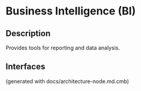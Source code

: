 # Business Intelligence (BI)
## Description
Provides tools for reporting and data analysis.


## Interfaces


(generated with docs/architecture-node.md.cmb)
